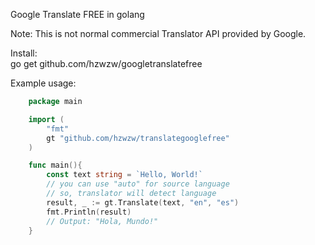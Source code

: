 Google Translate FREE in golang

Note: This is not normal commercial Translator API
provided by Google.

Install:<br>
go get github.com/hzwzw/googletranslatefree

Example usage:

```go
	package main

	import (
		"fmt"
		gt "github.com/hzwzw/translategooglefree"
	)

	func main(){
		const text string = `Hello, World!`
		// you can use "auto" for source language
		// so, translator will detect language
		result, _ := gt.Translate(text, "en", "es")
		fmt.Println(result)
		// Output: "Hola, Mundo!"
	}
``` 
